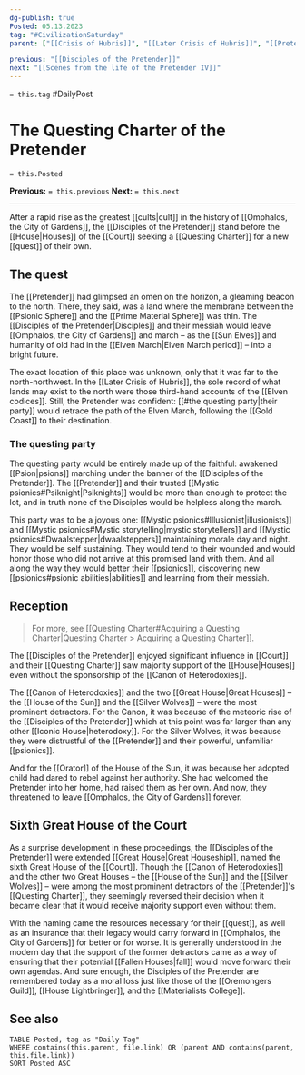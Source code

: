 ```yaml
---
dg-publish: true
Posted: 05.13.2023
tag: "#CivilizationSaturday"
parent: ["[[Crisis of Hubris]]", "[[Later Crisis of Hubris]]", "[[Pretender]]", "[[Disciples of the Pretender]]", "[[Questing Charter]]"]

previous: "[[Disciples of the Pretender]]"
next: "[[Scenes from the life of the Pretender IV]]"
---
```

`= this.tag` #DailyPost 
# The Questing Charter of the Pretender
`= this.Posted`

**Previous:** `= this.previous`
**Next:** `= this.next`

---

After a rapid rise as the greatest [[cults|cult]] in the history of [[Omphalos, the City of Gardens]], the [[Disciples of the Pretender]] stand before the [[House|Houses]] of the [[Court]] seeking a [[Questing Charter]] for a new [[quest]] of their own.

## The quest

The [[Pretender]] had glimpsed an omen on the horizon, a gleaming beacon to the north. There, they said, was a land where the membrane between the [[Psionic Sphere]] and the [[Prime Material Sphere]] was thin. The [[Disciples of the Pretender|Disciples]] and their messiah would leave [[Omphalos, the City of Gardens]] and march – as the [[Sun Elves]] and humanity of old had in the [[Elven March|Elven March period]] – into a bright future.

The exact location of this place was unknown, only that it was far to the north-northwest. In the [[Later Crisis of Hubris]], the sole record of what lands may exist to the north were those third-hand accounts of the [[Elven codices]]. Still, the Pretender was confident: [[#the questing party|their party]] would retrace the path of the Elven March, following the [[Gold Coast]] to their destination.

### The questing party

The questing party would be entirely made up of the faithful: awakened [[Psion|psions]] marching under the banner of the [[Disciples of the Pretender]]. The [[Pretender]] and their trusted [[Mystic psionics#Psiknight|Psiknights]] would be more than enough to protect the lot, and in truth none of the Disciples would be helpless along the march.

This party was to be a joyous one: [[Mystic psionics#Illusionist|illusionists]] and [[Mystic psionics#Mystic storytelling|mystic storytellers]] and [[Mystic psionics#Dwaalstepper|dwaalsteppers]] maintaining morale day and night. They would be self sustaining. They would tend to their wounded and would honor those who did not arrive at this promised land with them. And all along the way they would better their [[psionics]], discovering new [[psionics#psionic abilities|abilities]] and learning from their messiah.

## Reception

> For more, see [[Questing Charter#Acquiring a Questing Charter|Questing Charter > Acquiring a Questing Charter]].

The [[Disciples of the Pretender]] enjoyed significant influence in [[Court]] and their [[Questing Charter]] saw majority support of the [[House|Houses]] even without the sponsorship of the [[Canon of Heterodoxies]].

The [[Canon of Heterodoxies]] and the two [[Great House|Great Houses]] – the [[House of the Sun]] and the [[Silver Wolves]] – were the most prominent detractors. For the Canon, it was because of the meteoric rise of the [[Disciples of the Pretender]] which at this point was far larger than any other [[Iconic House|heterodoxy]]. For the Silver Wolves, it was because they were distrustful of the [[Pretender]] and their powerful, unfamiliar [[psionics]].

And for the [[Orator]] of the House of the Sun, it was because her adopted child had dared to rebel against her authority. She had welcomed the Pretender into her home, had raised them as her own. And now, they threatened to leave [[Omphalos, the City of Gardens]] forever.

## Sixth Great House of the Court

As a surprise development in these proceedings, the [[Disciples of the Pretender]] were extended [[Great House|Great Houseship]], named the sixth Great House of the [[Court]]. Though the [[Canon of Heterodoxies]] and the other two Great Houses – the [[House of the Sun]] and the [[Silver Wolves]] – were among the most prominent detractors of the [[Pretender]]'s [[Questing Charter]], they seemingly reversed their decision when it became clear that it would receive majority support even without them.

With the naming came the resources necessary for their [[quest]], as well as an insurance that their legacy would carry forward in [[Omphalos, the City of Gardens]] for better or for worse. It is generally understood in the modern day that the support of the former detractors came as a way of ensuring that their potential [[Fallen Houses|fall]] would move forward their own agendas. And sure enough, the Disciples of the Pretender are remembered today as a moral loss just like those of the [[Oremongers Guild]], [[House Lightbringer]], and the [[Materialists College]].

## See also

```dataview
TABLE Posted, tag as "Daily Tag"
WHERE contains(this.parent, file.link) OR (parent AND contains(parent, this.file.link))
SORT Posted ASC
```